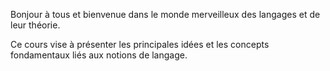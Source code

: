 Bonjour à tous et bienvenue dans le monde merveilleux des langages et de leur théorie.

Ce cours vise à présenter les principales idées et les concepts fondamentaux liés aux notions de langage.

